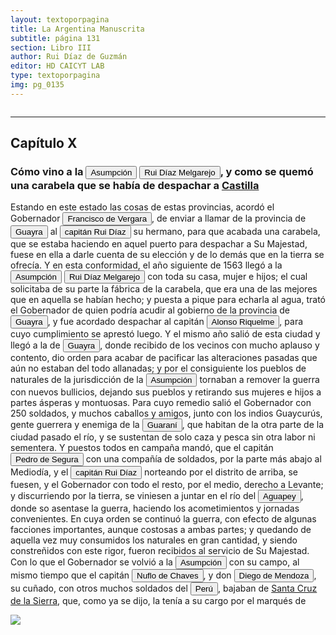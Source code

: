 ```yaml
---
layout: textoporpagina
title: La Argentina Manuscrita
subtitle: página 131
section: Libro III
author: Rui Díaz de Guzmán
editor: HD CAICYT LAB
type: textoporpagina
img: pg_0135
---
```


<div class="row">
    <div class="column">
<hr><h2>Capítulo X</h2><h3>Cómo vino a la <a href="https://recogito.pelagios.org/document/wzqxhk0h3vpikm/part/1/edit#954a4f15-bcc9-4746-827b-e6d4ac2dadca" target="_blank"><button class="balloon" data-balloon-pos="up" data-balloon-length="large" data-balloon="Asunción del Paraguay.">Asumpción</button></a> <button class="balloon" data-balloon-pos="up" data-balloon-length="large" data-balloon="Ruy Díaz de Melgarejo (Salteras de Sevilla, 1519 – Santa Fe la Vieja, 1602) fue un militar, conquistador, explorador, estadista, minero y burócrata colonial español establecido en la región del Río de la Plata. Su vida estuvo marcada por guerras, conspiraciones, persecuciones y conflictos familiares. Junto a Juan de Salazar, Alonso Riquelme de Guzmán y Diego de Abreu se opuso al gobierno asunceno de Domingo Martínez de Irala, apoyando al deportado Álvar Núñez Cabeza de Vaca. Gobernó de manera casi absoluta e independiente la antigua provincia asuncena del Guayrá, fácticamente durante 20 años, y luego de separarla de Asunción en 1575, con el título de teniente de gobernador del Guayrá unos 15 años más.">Rui Díaz Melgarejo</button>, y como se quemó una carabela que se había de despachar a <a href="https://recogito.pelagios.org/document/wzqxhk0h3vpikm/part/1/edit#aa2810c8-d117-4218-a1da-71beb11d3d5a" target="_blank">Castilla</a></h3><p>Estando en este estado las cosas de estas provincias, acordó el Gobernador <button class="balloon" data-balloon-pos="up" data-balloon-length="large" data-balloon="Francisco Ortiz de Vergara (Sevilla, 1524 – Ciudad Zaratina de la Banda Oriental,  2 de diciembre de 1574) fue un hidalgo, Conquistador, explorador, poblador español. Hijo de Francisco de Vergara y de Beatriz de Roelas, además de hermano del teniente de gobernador del Guayrá, el capitán Ruy Díaz de Melgarejo. Fue nombrado por los vocales del cabildo asunceno gobernador interino del Río de la Plata y del Paraguay, luego del fallecimiento del predecesor Gonzalo de Mendoza, y confirmado por el obispo Pedro Fernández de la Torre, el día 22 de julio de 1558.">Francisco de Vergara</button>, de enviar a llamar de la provincia de <a href="https://recogito.pelagios.org/document/wzqxhk0h3vpikm/part/1/edit#0ec95c49-795b-49bf-ad7c-9ced6d3b879a" target="_blank"><button class="balloon" data-balloon-pos="up" data-balloon-length="large" data-balloon="Es una amplia región comprendida dentro de la Gobernación del Río de la Plata y el océano Atlántico, en el actual territorio brasileño. Fue colonizada desde Asunción del Paraguay, pero las constantes incursiones de los bandeirantes portugueses frenaron su expansión.">Guayra</button></a> al <button class="balloon" data-balloon-pos="up" data-balloon-length="large" data-balloon="Ruy Díaz de Melgarejo (Salteras de Sevilla, 1519 – Santa Fe la Vieja, 1602) fue un militar, conquistador, explorador, estadista, minero y burócrata colonial español establecido en la región del Río de la Plata. Su vida estuvo marcada por guerras, conspiraciones, persecuciones y conflictos familiares. Junto a Juan de Salazar, Alonso Riquelme de Guzmán y Diego de Abreu se opuso al gobierno asunceno de Domingo Martínez de Irala, apoyando al deportado Álvar Núñez Cabeza de Vaca. Gobernó de manera casi absoluta e independiente la antigua provincia asuncena del Guayrá, fácticamente durante 20 años, y luego de separarla de Asunción en 1575, con el título de teniente de gobernador del Guayrá unos 15 años más.">capitán Rui Díaz</button> su hermano, para que acabada una carabela, que se estaba haciendo en aquel puerto para despachar a Su Majestad, fuese en ella a darle cuenta de su elección y de lo demás que en la tierra se ofrecía. Y en esta conformidad, el año siguiente de 1563 llegó a la <a href="https://recogito.pelagios.org/document/wzqxhk0h3vpikm/part/1/edit#5e0321ec-a97a-4af0-90cf-3e11e1eb7c28" target="_blank"><button class="balloon" data-balloon-pos="up" data-balloon-length="large" data-balloon="Asunción del Paraguay.">Asumpción</button></a> <button class="balloon" data-balloon-pos="up" data-balloon-length="large" data-balloon="Ruy Díaz de Melgarejo (Salteras de Sevilla, 1519 – Santa Fe la Vieja, 1602) fue un militar, conquistador, explorador, estadista, minero y burócrata colonial español establecido en la región del Río de la Plata. Su vida estuvo marcada por guerras, conspiraciones, persecuciones y conflictos familiares. Junto a Juan de Salazar, Alonso Riquelme de Guzmán y Diego de Abreu se opuso al gobierno asunceno de Domingo Martínez de Irala, apoyando al deportado Álvar Núñez Cabeza de Vaca. Gobernó de manera casi absoluta e independiente la antigua provincia asuncena del Guayrá, fácticamente durante 20 años, y luego de separarla de Asunción en 1575, con el título de teniente de gobernador del Guayrá unos 15 años más.">Rui Díaz Melgarejo</button> con toda su casa, mujer e hijos; el cual solicitaba de su parte la fábrica de la carabela, que era una de las mejores que en aquella se habían hecho; y puesta a pique para echarla al agua, trató el Gobernador de quien podría acudir al gobierno de la provincia de <a href="https://recogito.pelagios.org/document/wzqxhk0h3vpikm/part/1/edit#b65fe4ad-c751-4594-9784-f4d228327da4" target="_blank"><button class="balloon" data-balloon-pos="up" data-balloon-length="large" data-balloon="Es una amplia región comprendida dentro de la Gobernación del Río de la Plata y el océano Atlántico, en el actual territorio brasileño. Fue colonizada desde Asunción del Paraguay, pero las constantes incursiones de los bandeirantes portugueses frenaron su expansión.">Guayra</button></a>, y fue acordado despachar al capitán <button class="balloon" data-balloon-pos="up" data-balloon-length="large" data-balloon="Alonso Riquelme de Guzmán y Ponce de León - nació en Jerez de la Frontera por 1519. Ruy Díaz de Guzmán - su padre - le declaró hijo suyo y de Violante Ponce de León, el 13-VIII-1528, en una escritura de poder general a favor de Juan de Xerez, procurador de Sevilla. Desde su infancia y hasta su primera juventud sirvió de paje y luego como secretario de sus presuntos deudos los Duques de Medina Sidonia, Juan Alonso de Guzmán y Ana de Aragón. Tenía 21 años cuando se alistó en la armada de su pariente Alvar Núñez Cabeza de Vaca (tío carnal de su madrastra y del mismo linaje de su abuela Catalina de Zurita), y zarpó con rumbo al Río de la Plata .">Alonso Riquelme</button>, para cuyo cumplimiento se aprestó luego. Y el mismo año salió de esta ciudad y llegó a la de <a href="https://recogito.pelagios.org/document/wzqxhk0h3vpikm/part/1/edit#f7ca0cac-cfff-42af-ab17-1d31715ee18b" target="_blank"><button class="balloon" data-balloon-pos="up" data-balloon-length="large" data-balloon="Es una amplia región comprendida dentro de la Gobernación del Río de la Plata y el océano Atlántico, en el actual territorio brasileño. Fue colonizada desde Asunción del Paraguay, pero las constantes incursiones de los bandeirantes portugueses frenaron su expansión.">Guayra</button></a>, donde recibido de los vecinos con mucho aplauso y contento, dio orden para acabar de pacificar las alteraciones pasadas que aún no estaban del todo allanadas; y por el consiguiente los pueblos de naturales de la jurisdicción de la <a href="https://recogito.pelagios.org/document/wzqxhk0h3vpikm/part/1/edit#c8032804-16c5-4fe7-8f15-1def99fe8719" target="_blank"><button class="balloon" data-balloon-pos="up" data-balloon-length="large" data-balloon="Asunción del Paraguay.">Asumpción</button></a> tornaban a remover la guerra con nuevos bullicios, dejando sus pueblos y retirando sus mujeres e hijos a partes ásperas y montuosas. Para cuyo remedio salió el Gobernador con 250 soldados, y muchos caballos y amigos, junto con los indios <persName xml:id="recogito-d7c9fe9d-a66f-43d5-868f-e827a0f53f35" ana="tribe">Guaycurús</persName>, gente guerrera y enemiga de la <button class="balloon" data-balloon-pos="up" data-balloon-length="large" data-balloon="Refiere a Los guaraníes o avá, según su autodenominación étnica original (que significa &quot;ser humano&quot;), son un grupo de pueblos indígenas suramericanos que se ubican geográficamente en Paraguay, noreste de Argentina (en ciertas zonas de provincias de la Región del Litoral),​ sur y suroeste de Brasil (en los estados de Río Grande del Sur, Santa Catarina, Paraná y Mato Grosso del Sur) y sureste de Bolivia (en los departamentos de Tarija, Santa Cruz y Chuquisaca) y norte de Uruguay. El muy difundido nombre guaraní lo escucharon los españoles que, al invadir su territorio, habrían oído, entre los gritos de guerra de este pueblo, la frase guará-ny, que significa &quot;combatir-los&quot;. Por otra parte el nombre dada significa en guaraní 'guerrero', &quot;ava&quot; que significa &quot;hombre&quot; y se pronuncia en forma grave entre los chiriguanos (ava guaraníes).Otra versión afirma que la denominación fue tomada de la deformación de una palabra guaraní, guariní que significa precisamente &quot;guerra&quot; o &quot;guerrear&quot;. Al parecer los mismos indígenas se denominaron de esa manera, indicando con ello que se consideraban guerreros.">Guaraní</button>, que habitan de la otra parte de la ciudad pasado el río, y se sustentan de solo caza y pesca sin otra labor ni sementera. Y puestos todos en campaña mandó, que el capitán <button class="balloon" data-balloon-pos="up" data-balloon-length="large" data-balloon="El capitán Pedro de Segura Zabala, hidalgo de Guipuzcoa, había sido soldado imperial en Italia y más tarde viajó al Paraguay con Ñuflo de Chaves en 1549. Tuvo un rol destacado en Asunción y se casó con Ginebra Martínez de Irala, hija mestiza del gobernador Martínez de Irala. Falleció en 1601 en Tomina, alto Perú.">Pedro de Segura</button> con una compañía de soldados, por la parte más abajo al Mediodía, y el <button class="balloon" data-balloon-pos="up" data-balloon-length="large" data-balloon="Ruy Díaz de Melgarejo (Salteras de Sevilla, 1519 – Santa Fe la Vieja, 1602) fue un militar, conquistador, explorador, estadista, minero y burócrata colonial español establecido en la región del Río de la Plata. Su vida estuvo marcada por guerras, conspiraciones, persecuciones y conflictos familiares. Junto a Juan de Salazar, Alonso Riquelme de Guzmán y Diego de Abreu se opuso al gobierno asunceno de Domingo Martínez de Irala, apoyando al deportado Álvar Núñez Cabeza de Vaca. Gobernó de manera casi absoluta e independiente la antigua provincia asuncena del Guayrá, fácticamente durante 20 años, y luego de separarla de Asunción en 1575, con el título de teniente de gobernador del Guayrá unos 15 años más.">capitán Rui Díaz</button> norteando por el distrito de arriba, se fuesen, y el Gobernador con todo el resto, por el medio, derecho a Levante; y discurriendo por la tierra, se viniesen a juntar en el río del <a href="https://recogito.pelagios.org/document/wzqxhk0h3vpikm/part/1/edit#1a6a22b8-0d5a-47ef-97ca-70d58156a3e0" target="_blank"><button class="balloon" data-balloon-pos="up" data-balloon-length="large" data-balloon="Se refiere al río Aguapey">Aguapey</button></a>, donde so asentase la guerra, haciendo los acometimientos y jornadas convenientes. En cuya orden se continuó la guerra, con efecto de algunas facciones importantes, aunque costosas a ambas partes; y quedando de aquella vez muy consumidos los naturales en gran cantidad, y siendo constreñidos con este rigor, fueron recibidos al servicio de Su Majestad. Con lo que el Gobernador se volvió a la <a href="https://recogito.pelagios.org/document/wzqxhk0h3vpikm/part/1/edit#267f8a77-1c0f-479e-ae7d-231c1a5558f5" target="_blank"><button class="balloon" data-balloon-pos="up" data-balloon-length="large" data-balloon="Asunción del Paraguay.">Asumpción</button></a> con su campo, al mismo tiempo que el capitán <button class="balloon" data-balloon-pos="up" data-balloon-length="large" data-balloon="Ñuflo de Chaves nació en Santa Cruz de la Sierra, de Extremadura, en 1518. Llegó a territorio americano con el segundo adelantado del Río de la Plata, Don Alvar Núñez Cabeza de Vaca. Cuando la flota llega al puerto de Santa Catalina en el año 1541, ya ostentaba el grado de Capitán. Cuando el gobernador Martínez de Irala le encomienda fundar al norte de Asunción, Chaves se convierte así en General. El 26 de febrero de 1561 fundó Santa Cruz de la Sierra a orillas del arroyo Sutó. Después de fundada Santa Cruz de la Sierra, Ñuflo de Chaves se dirige a Asunción, en 1564,  para recoger a su familia. En 1550 se había casado con Doña Elvira Manrique, hija de don Francisco de Mendoza, gobernador del Río de la Plata, con quien tuvo cinco hijos: Francisco y Alvaro, ambos militares; María, Catalina y Elvira; las dos menores monjas y la mayor se casó en 1574 con un soldado de apellido Ossorio. El nieto de Ñuflo, Cap. Francisco Ossorio de Chaves, estuvo como Alcalde durante la traslación de  la ciudad, hasta su asiento definitivo a orillas del Piraí (1621).">Nuflo de Chaves</button>, y don <button class="balloon" data-balloon-pos="up" data-balloon-length="large" data-balloon="Diego de Mendoza (1540-1571) fue un conquistador y colonizador español, hijo del gobernador de Asunción Francisco Mendoza y de María de Angulo. Hermano de Elvira de Mendoza, quien fue esposa de Ñuflo de Chaves. Su esposa fue Ana de la Torre, sobrina del Obispo del Paraguay.">Diego de Mendoza</button>, su cuñado, con otros muchos soldados del <a href="https://recogito.pelagios.org/document/wzqxhk0h3vpikm/part/1/edit#e778b2a6-dd9d-4f54-b8a1-c21de2275f55" target="_blank"><button class="balloon" data-balloon-pos="up" data-balloon-length="large" data-balloon="Entendido como virreinato del Perú.">Perú</button></a>, bajaban de <a href="https://recogito.pelagios.org/document/wzqxhk0h3vpikm/part/1/edit#fdcb0bb2-2cf9-4cad-b3d1-ccce33d50458" target="_blank">Santa Cruz de la Sierra</a>, que, como ya se dijo, la tenía a su cargo por el marqués de </p>

<div class="column">
<a href="{{site.baseurl}}/assets/img/argentina_manuscrita/{{page.img}}.jpg"><img src="{{site.baseurl}}/assets/img/argentina_manuscrita/{{page.img}}.jpg"></a>
    </div>
</div>